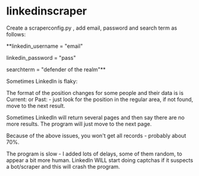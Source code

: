 # linkedinscraper
Create a scraperconfig.py , add email, password and search term as follows:

**linkedin_username = "email"

linkedin_password = "pass"

searchterm = "defender of the realm"**
  
Sometimes LinkedIn is flaky:

The format of the position changes for some people and their data is is Current: or Past: - just look for the position in the regular area, if not found, move to the next result.

Sometimes LinkedIn will return several pages and then say there are no more results. The program will just move to the next page.

Because of the above issues, you won't get all records - probably about 70%.

The program is slow - I added lots of delays, some of them random, to appear a bit more human. LinkedIn WILL start doing captchas if it suspects a bot/scraper and this will crash the program.
